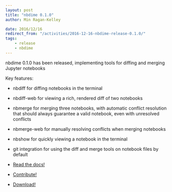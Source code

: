 ```yaml
---
layout: post
title: "nbdime 0.1.0"
author: Min Ragan-Kelley

date: 2016/12/16
redirect_from: "/activities/2016-12-16-nbdime-release-0.1.0/"
tags:
    - release
    - nbdime
---
```


nbdime 0.1.0 has been released, implementing tools for diffing and merging Jupyter notebooks

Key features:

- nbdiff for diffing notebooks in the terminal
- nbdiff-web for viewing a rich, rendered diff of two notebooks
- nbmerge for merging three notebooks, with automatic conflict resolution that should always guarantee a valid notebook, even with unresolved conflicts
- nbmerge-web for manually resolving conflicts when merging notebooks
- nbshow for quickly viewing a notebook in the terminal
- git integration for using the diff and merge tools on notebook files by default

- [Read the docs!](https://nbdime.readthedocs.io)
- [Contribute!](https://github.com/jupyter/nbdime)
- [Download!](https://pypi.python.org/pypi/nbdime)
